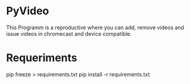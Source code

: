 # PyVideo
This Programm is a reproductive where you can add, remove videos and issue videos in chromecast and device compatible.
# Requeriments
 pip freeze > requirements.txt
 pip install -r requirements.txt

